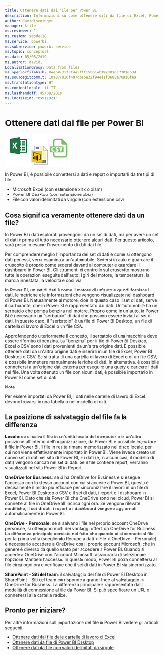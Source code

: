 ```yaml
---
title: Ottenere dati dai file per Power BI
description: Informazioni su come ottenere dati da file di Excel, Power BI Desktop e CSV in Power BI
author: davidiseminger
manager: kfile
ms.reviewer: ''
ms.custom: seodec18
ms.service: powerbi
ms.subservice: powerbi-service
ms.topic: conceptual
ms.date: 05/08/2019
ms.author: davidi
LocalizationGroup: Data from files
ms.openlocfilehash: 8eeb8431f3f4e5fff15bb1eb2984826c73826b34
ms.sourcegitcommit: 10a87c016f497dbeba32f94ed1f3688a70816fea
ms.translationtype: HT
ms.contentlocale: it-IT
ms.lasthandoff: 05/09/2019
ms.locfileid: "65511921"
---
```

# <a name="get-data-from-files-for-power-bi"></a>Ottenere dati dai file per Power BI
![](media/service-get-data-from-files/file_icons.png)

In Power BI, è possibile connettersi a dati e report o importarli da tre tipi di file.

* Microsoft Excel (con estensione xlsx o xlsm)
* Power BI Desktop (con estensione pbix)
* File con valori delimitati da virgole (con estensione csv)

## <a name="what-does-get-data-from-a-file-really-mean"></a>Cosa significa veramente ottenere dati da un file?
In Power BI i dati esplorati provengono da un set di dati, ma per avere un set di dati è prima di tutto necessario ottenere alcuni dati. Per questo articolo, sarà preso in esame l'inserimento di dati dai file.

Per comprendere meglio l'importanza dei set di dati e come si ottengono dati per essi, verrà esaminata un'automobile. Sedersi in auto e guardare il cruscotto è proprio come sedersi davanti al computer e guardare il dashboard in Power BI. Gli strumenti di controllo sul cruscotto mostrano tutte le operazioni eseguite dall'auto: i giri del motore, la temperatura, la marcia innestata, la velocità e così via.

In Power BI, un set di dati è come il motore di un'auto e quindi fornisce i dati, le metriche e le informazioni che vengono visualizzate nel dashboard di Power BI. Naturalmente al motore, cioè in questo caso il set di dati, serve il carburante, che in Power BI è rappresentato dai dati. Un'automobile ha un serbatoio che pompa benzina nel motore. Proprio come in un'auto, in Power BI è necessario un "serbatoio" di dati che possono essere inviati al set di dati. In questo caso, il "serbatoio" è un file di Power BI Desktop, un file di cartella di lavoro di Excel o un file CSV.

Approfondendo ulteriormente il concetto, il serbatoio di una macchina deve essere rifornito di benzina. La "benzina" per il file di Power BI Desktop, Excel o CSV sono i dati provenienti da un'altra origine dati. È possibile ottenere dati da un'altra origine dati e inserirli in un file di Excel, Power BI Desktop o CSV. Se si tratta di una cartella di lavoro di Excel o di un file CSV, è possibile immettere manualmente le righe di dati. In alternativa, è possibile connettersi a un'origine dati esterna per eseguire una query e caricare i dati nel file. Una volta ottenuto un file con alcuni dati, è possibile importarlo in Power BI come set di dati.

> [!NOTE]
> Per essere importati da Power BI, i dati nelle cartelle di lavoro di Excel devono trovarsi in una tabella o nel modello di dati.
> 
> 

## <a name="where-your-file-is-saved-makes-a-difference"></a>La posizione di salvataggio del file fa la differenza
**Locale**: se si salva il file in un'unità locale del computer o in un'altra posizione all'interno dell'organizzazione, da Power BI è possibile *importare* il file in Power BI. Il file in realtà rimane memorizzato nel disco locale, per cui non viene effettivamente importato in Power BI. Viene invece creato un nuovo set di dati nel sito di Power BI, e i dati (e, in alcuni casi, il modello di dati) vengono caricati nel set di dati. Se il file contiene report, verranno visualizzati nel sito Power BI in Report.

**OneDrive for Business**: se si ha OneDrive for Business e si esegue l'accesso con lo stesso account con cui si accede a Power BI, questo è decisamente il modo più efficace per sincronizzare il lavoro in un file di Excel, Power BI Desktop o CSV e il set di dati, i report e i dashboard in Power BI. Dato che sia Power BI che OneDrive sono nel cloud, Power BI si connette al file in OneDrive all'incirca ogni ora. Se vengono rilevate modifiche, il set di dati, i report e i dashboard vengono aggiornati automaticamente in Power BI.

**OneDrive - Personale**: se si salvano i file nel proprio account OneDrive personale, si ottengono molti dei vantaggi offerti da OneDrive for Business. La differenza principale consiste nel fatto che quando ci si connette al file per la prima volta (scegliendo Recupera dati > File > OneDrive - Personale) è necessario accedere a OneDrive con il proprio account Microsoft, che in genere è diverso da quello usato per accedere a Power BI. Quando si accede a OneDrive con l'account Microsoft, assicurarsi di selezionare l'opzione Mantieni l'accesso. In questo modo, Power BI potrà connettersi al file circa ogni ora e verificare che il set di dati in Power BI sia sincronizzato.

**SharePoint - Siti del team**: il salvataggio dei file di Power BI Desktop in SharePoint - Siti del team corrisponde a grandi linee al salvataggio in OneDrive for Business. La differenza principale è rappresentata dalla modalità di connessione al file da Power BI. Si può specificare un URL o connettersi alla cartella radice.

## <a name="ready-to-get-started"></a>Pronto per iniziare?
Per altre informazioni sull'importazione del file in Power BI vedere gli articoli seguenti.

* [Ottenere dati dai file delle cartelle di lavoro di Excel](service-excel-workbook-files.md)
* [Ottenere dati da file di Power BI Desktop](service-desktop-files.md)
* [Ottenere dati da file con valori delimitati da virgole](service-comma-separated-value-files.md)

